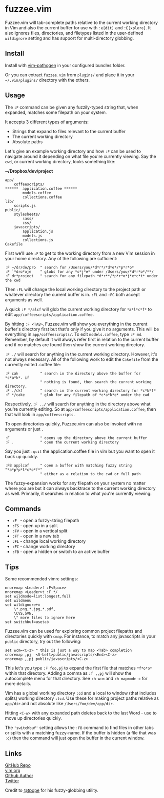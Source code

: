 fuzzee.vim
==========

Fuzzee.vim will tab-complete paths relative to the current working directory in
Vim and also the current buffer for use with `:e[dit]` and `:E[xplore]`. It also
ignores files, directories, and filetypes listed in the user-defined
`wildignore` setting and has support for multi-directory globbing.


Install
-------

Install with [vim-pathogen](https://github.com/tpope/vim-pathogen) in your
configured bundles folder.

Or you can extract `fuzzee.vim` from `plugins/` and place it in your
`~/.vim/plugins/` directory with the others.


Usage
-----

The `:F` command can be given any fuzzily-typed string that, when expanded,
matches some filepath on your system.

It accepts 3 different types of arguments:

* Strings that expand to files relevant to the current buffer
* The current working directory
* Absolute paths

Let's give an example working directory and how `:F` can be used to navigate
around it depending on what file you're currently viewing. Say the `cwd`, or
current working directory, looks something like:

**~/Dropbox/dev/project**

    app/
        coffeescripts/
    ******  application.coffee ******
            models.coffee
            collections.coffee
    lib/
        scripts.js
    public/
        stylesheets/
            sass/
            css/
        javascripts/
            application.js
            models.js
            collections.js
    Cakefile

First we'll use `:F` to  get to the working directory from a new Vim session in
your home directory. Any of the following are sufficient:

    :F ~/dr/de/pro  " search for /Users/you/*d*r*/*d*e*/*p*r*o*
    :F `*dro*oje    " globs for any *o*j*e* under /Users/you/*d*r*o*/**/
    :F dr*project   " search for any filepath *d*r**/*p*r*o*j*e*c*t* under the cwd

Then `:FL` will change the local working directory to the project path or
whatever directory the current buffer is in. `:FL` and `:FC` both accept
arguments as well.

A quick `:F */alcf` will glob the current working directory for `*a*l*c*f*` to
edit `app/coffeescripts/application.coffee`.

By hitting `:F <TAB>`, Fuzzee.vim will show you everything in the current
buffer's directory first but that's only if you give it no arguments. This will
be everything in `app/coffeescripts/`. To edit `models.coffee`, type `:F md`.
Remember, by default it will always refer first in relation to the current
buffer and if no matches are found then show the current working directory.

`:F ./` will search for anything in the current working directory.  However,
it's not always necessary. All of the following work to edit the `Cakefile` from
the currently edited .coffee file:

    :F cak          " search in the directory above the buffer for *c*a*k*. if 
                    " nothing is found, then search the current working directory.
    :F ./ckf        " search in the current working directory for *c*k*f*
    :F */cake       " glob for any filepath of *c*a*k*e* under the cwd

Respectively, `:F ../` will search for anything in the directory above what
you're currently editing. So at `app/coffeescripts/application.coffee`, then that
will look in `app/coffeescripts`.

To open directories quickly, Fuzzee.vim can also be invoked with no arguments or
just `.`
    
    :F              " opens up the directory above the current buffer
    :F .            " open the current working directory

Say you just `:quit` the application.coffee file in vim but you want to open it
back up quickly.

    :FB applcof     " open a buffer with matching fuzzy string "*a*p*p*l*c*o*f*"
                    " either as a relation to the cwd or full path

The fuzzy-expansion works for any filepath on your system no matter where you
are but it can always backtrace to the current working directory as well.
Primarily, it searches in relation to what you're currently viewing.


Commands
--------

* `:F `  - open a fuzzy-string filepath
* `:FS` - open up in a split
* `:FV` - open in a vertical split
* `:FT` - open in a new tab
* `:FL` - change local working directory
* `:FC` - change working directory
* `:FB` - open a hidden or switch to an active buffer


Tips
----

Some recommended vimrc settings:

```vim
nnoremap <Leader>f :F<Space>
nnoremap <Leader>t :F */
set wildmode=list:longest,full
set wildmenu
set wildignore+=
    \*.png,*.jpg,*.pdf,
    \CVS,SVN,
    \" more files to ignore here
set switchbuf=usetab
```

Fuzzee.vim can be used for exploring common project filepaths and directories
quickly with `cmap`. For instance, to match any javascripts in your `public`
directory, try out the following:

```vim
set wcm=<C-z> " this is just a way to map <Tab> completion
cnoremap ,pj  <S-Left>public/javascripts/<End><C-z>
cnoremap ,,pj public/javascripts/<C-z>
```

This let's you type `:F foo,pj` to expand the first file that matches `*f*o*o*`
within that directory. Adding a comma as `:f ,,pj` will show the autocomplete
menu for that directory. See `:h wcm` and `:h mapmode-c` for more details.

Vim has a global working directory `:cd` and a local to window (that includes
splits) working directory `:lcd`. Use these for making project paths relative
as `app/dir` and not absolute like `/Users/foo/dev/app/dir`.

Hitting `<C-w>` with any expanded path deletes back to the last Word - use to
move up directories quickly.

The `'switchbuf'` setting allows the `:FB` command to find files in other tabs or
splits with a matching fuzzy-name. If the buffer is hidden (a file that was `:q`)
then the command will just open the buffer in the current window.

Links
-----

[GitHub Repo](http://github.com/mattsacks/vim-fuzzee/)  
[vim.org](http://www.vim.org/scripts/script.php?script_id=3716)  
[Github Author](http://github.com/mattsacks/)  
[Twitter](http://twitter.com/mattsa)

Credit to [@tpope](https://github.com/tpope) for his fuzzy-globbing utility.
